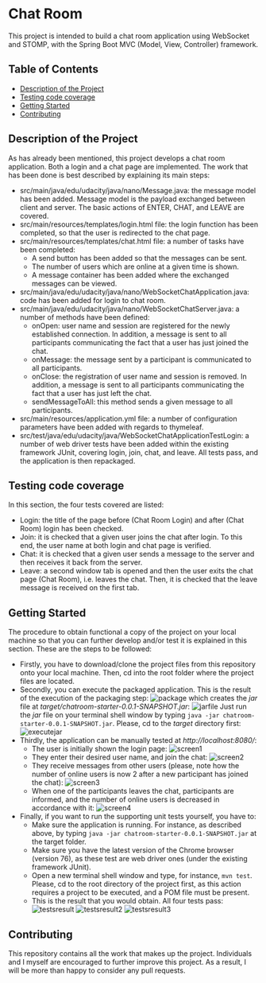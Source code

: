 # Chat Room

This project is intended to build a chat room application using WebSocket and STOMP, with the Spring Boot MVC (Model, View, Controller) framework.

## Table of Contents

* [Description of the Project](#description-of-the-project)
* [Testing code coverage](#testing-code-coverage)
* [Getting Started](#getting-started)
* [Contributing](#contributing)

## Description of the Project

As has already been mentioned, this project develops a chat room application. Both a login and a chat page are implemented. The work that has been done is best described by explaining its main steps:

* src/main/java/edu/udacity/java/nano/Message.java: the message model has been added. Message model is the payload exchanged between client and server. The basic actions of ENTER, CHAT, and LEAVE are covered.
* src/main/resources/templates/login.html file: the login function has been completed, so that the user is redirected to the chat page.
* src/main/resources/templates/chat.html file: a number of tasks have been completed:
    * A send button has been added so that the messages can be sent.
    * The number of users which are online at a given time is shown.
    * A message container has been added where the exchanged messages can be viewed.
* src/main/java/edu/udacity/java/nano/WebSocketChatApplication.java: code has been added for login to chat room.
* src/main/java/edu/udacity/java/nano/WebSocketChatServer.java: a number of methods have been defined:
    * onOpen: user name and session are registered for the newly established connection. In addition, a message is sent to all participants communicating the fact that a user has just joined the chat.
    * onMessage: the message sent by a participant is communicated to all participants.
    * onClose: the registration of user name and session is removed. In addition, a message is sent to all participants communicating the fact that a user has just left the chat.
    * sendMessageToAll: this method sends a given message to all participants.
* src/main/resources/application.yml file: a number of configuration parameters have been added with regards to thymeleaf.
* src/test/java/edu/udacity/java/WebSocketChatApplicationTestLogin: a number of web driver tests have been added within the existing framework JUnit, covering login, join, chat, and leave. All tests pass, and the application is then repackaged.

## Testing code coverage

In this section, the four tests covered are listed:

* Login: the title of the page before (Chat Room Login) and after (Chat Room) login has been checked.
* Join: it is checked that a given user joins the chat after login. To this end, the user name at both login and chat page is verified.
* Chat: it is checked that a given user sends a message to the server and then receives it back from the server.
* Leave: a second window tab is opened and then the user exits the chat page (Chat Room), i.e. leaves the chat. Then, it is checked that the leave message is received on the first tab.

## Getting Started

The procedure to obtain functional a copy of the project on your local machine so that you can further develop and/or test it is explained in this section. These are the steps to be followed:

* Firstly, you have to download/clone the project files from this repository onto your local machine. Then, cd into the root folder where the project files are located.
* Secondly, you can execute the packaged application. This is the result of the execution of the packaging step:
![package](/ScreenShots/package.png)
which creates the *jar* file at *target/chatroom-starter-0.0.1-SNAPSHOT.jar*:
![jarfile](/ScreenShots/jarfile.png)
Just run the *jar* file on your terminal shell window by typing `java -jar chatroom-starter-0.0.1-SNAPSHOT.jar`. Please, cd to the *target* directory first:
![executejar](/ScreenShots/executejar.png)
* Thirdly, the application can be manually tested at *http://localhost:8080/*:
    * The user is initially shown the login page:
    ![screen1](/ScreenShots/screen1.png)
    * They enter their desired user name, and join the chat:
    ![screen2](/ScreenShots/screen2.png)
    * They receive messages from other users (please, note how the number of online users is now 2 after a new participant has joined the chat):
    ![screen3](/ScreenShots/screen3.png)
    * When one of the participants leaves the chat, participants are informed, and the number of online users is decreased in accordance with it:
    ![screen4](/ScreenShots/screen4.png)
* Finally, if you want to run the supporting unit tests yourself, you have to:
    * Make sure the application is running. For instance, as described above, by typing `java -jar chatroom-starter-0.0.1-SNAPSHOT.jar` at the target folder.  
    * Make sure you have the latest version of the Chrome browser (version 76), as these test are web driver ones (under the existing framework JUnit).
    * Open a new terminal shell window and type, for instance, `mvn test`. Please, cd to the root directory of the project first, as this action requires a project to be executed, and a POM file must be present.
    * This is the result that you would obtain. All four tests pass:
    ![testsresult](/ScreenShots/testsresult.png)
    ![testsresult2](/ScreenShots/testsresult2.png)
    ![testsresult3](/ScreenShots/testsresult3.png)
## Contributing

This repository contains all the work that makes up the project. Individuals and I myself are encouraged to further improve this project. As a result, I will be more than happy to consider any pull requests.
